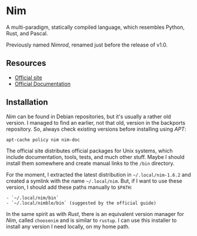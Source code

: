 Nim
===

A multi-paradigm, statically compiled language, which resembles Python, Rust,
and Pascal.

Previously named _Nimrod_, renamed just before the release of v1.0.


Resources
---------

 - [Official site](https://nim-lang.org/)
 - [Official Documentation](https://nim-lang.org/documentation.html)


Installation
------------

_Nim_ can be found in Debian repositories, but it's usually a rather old
version.  I managed to find an earlier, not that old, version in the backports
repository.  So, always check existing versions before installing using _APT_:

    apt-cache policy nim nim-doc

The official site distributes official packages for Unix systems, which include
documentation, tools, tests, and much other stuff.  Maybe I should install them
somewhere and create manual links to the `/bin` directory.

For the moment, I extracted the latest distribution in `~/.local/nim-1.6.2` and
created a symlink with the name `~/.local/nim`.  But, if I want to use these
version, I should add these paths manually to `$PATH`:

    - `~/.local/nim/bin`
    - `~/.local/nimble/bin` (suggested by the official guide)

In the same spirit as with _Rust_, there is an equivalent version manager for
_Nim_, called `choosenim` and is similar to `rustup`.  I can use this installer
to install any version I need locally, on my home path.
